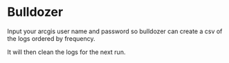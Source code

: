 # Bulldozer

Input your arcgis user name and password so bulldozer can create a csv of the logs ordered by frequency.

It will then clean the logs for the next run.
